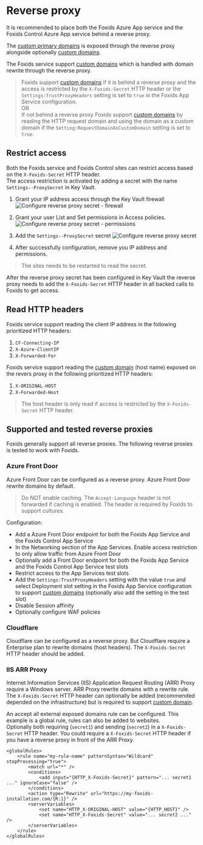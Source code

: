 # Reverse proxy
It is recommended to place both the Foxids Azure App service and the Foxids Control Azure App service behind a reverse proxy. 

The [custom primary domains](deployment.md#custom-primary-domains) is exposed through the reverse proxy alongside optionally [custom domains](custom-domain.md).  

The Foxids service support [custom domains](custom-domain.md) which is handled with domain rewrite through the reverse proxy.

> Foxids support [custom domains](custom-domain.md) if it is behind a reverse proxy and the access is restricted by the `X-Foxids-Secret` HTTP header or the `Settings:TrustProxyHeaders` setting is set to `true` in the Foxids App Service configuration.  
> OR  
> If not behind a reverse proxy Foxids support [custom domains](custom-domain.md) by reading the HTTP request domain and using the domain as a custom domain if the `Setting:RequestDomainAsCustomDomain` setting is set to `true`.

## Restrict access
Both the Foxids service and Foxids Control sites can restrict access based on the `X-Foxids-Secret` HTTP header.  
The access restriction is activated by adding a secret with the name `Settings--ProxySecret` in Key Vault.

1. Grant your IP address access through the Key Vault firewall
![Configure reverse proxy secret - firewall](images/configure-reverse-proxy-secret-firewall.png)

2. Grant your user List and Set permissions in Access policies.
![Configure reverse proxy secret - permissions](images/configure-reverse-proxy-secret-permissions.png)

3. Add the `Settings--ProxySecret` secret
![Configure reverse proxy secret](images/configure-reverse-proxy-secret.png)

4. After successfully configuration, remove you IP address and permissions.

> The sites needs to be restarted to read the secret.

After the reverse proxy secret has been configured in Key Vault the reverse proxy needs to add the `X-Foxids-Secret` HTTP header in all backed calls to Foxids to get access.

## Read HTTP headers
Foxids service support reading the client IP address in the following prioritized HTTP headers:

 1. `CF-Connecting-IP`
 2. `X-Azure-ClientIP`
 3. `X-Forwarded-For`

Foxids service support reading the [custom domain](custom-domain.md) (host name) exposed on the revers proxy in the following prioritized HTTP headers:

 1. `X-ORIGINAL-HOST`
 2. `X-Forwarded-Host`

> The host header is only read if access is restricted by the `X-Foxids-Secret` HTTP header.

## Supported and tested reverse proxies
Foxids generally support all reverse proxies. The following reverse proxies is tested to work with Foxids.
 
### Azure Front Door
Azure Front Door can be configured as a reverse proxy. Azure Front Door rewrite domains by default. 

> Do NOT enable caching. The `Accept-Language` header is not forwarded if caching is enabled. The header is required by Foxids to support cultures.

Configuration:
- Add a Azure Front Door endpoint for both the Foxids App Service and the Foxids Control App Service
- In the Networking section of the App Services. Enable access restriction to only allow traffic from Azure Front Door
- Optionally add a Front Door endpoint for both the Foxids App Service and the Foxids Control App Service test slots
- Restrict access to the App Services test slots
- Add the `Settings:TrustProxyHeaders` setting with the value `true` and select Deployment slot setting in the Foxids App Service configuration to support [custom domains](custom-domain.md) (optionally also add the setting in the test slot)
- Disable Session affinity
- Optionally configure WAF policies

### Cloudflare
Cloudflare can be configured as a reverse proxy. But Cloudflare require a Enterprise plan to rewrite domains (host headers). The `X-Foxids-Secret` HTTP header should be added.

### IIS ARR Proxy
Internet Information Services (IIS) Application Request Routing (ARR) Proxy require a Windows server. ARR Proxy rewrite domains with a rewrite rule. 
The `X-Foxids-Secret` HTTP header can optionally be added (recommended depended on the infrastructure) but is required to support [custom domain](custom-domain.md).

An accept all external exposed domains rule can be configured. This example is a global rule, rules can also be added to websites.  
Optionally both requiring (`secret1`) and sending (`secret2`) in a `X-Foxids-Secret` HTTP header. You could require a `X-Foxids-Secret` HTTP header if you have a reverse proxy in front of the ARR Proxy.

    <globalRules>
        <rule name="my-rule-name" patternSyntax="Wildcard" stopProcessing="true">
            <match url="*" />
            <conditions>
                <add input="{HTTP_X-Foxids-Secret}" pattern="... secret1 ..." ignoreCase="false" />
            </conditions>                                                
            <action type="Rewrite" url="https://my-foxids-installation.com/{R:1}" />
            <serverVariables>
                <set name="HTTP_X-ORIGINAL-HOST" value="{HTTP_HOST}" />
                <set name="HTTP_X-Foxids-Secret" value="... secret2 ..." />
            </serverVariables>
        </rule>
    </globalRules>